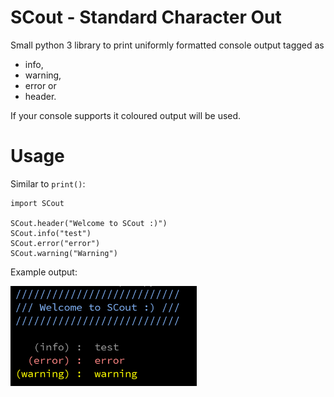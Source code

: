 # SCout - Standard Character Out
Small python 3 library to print uniformly formatted console output tagged as

* info,
* warning,
* error or
* header.

If your console supports it coloured output will be used.

# Usage
Similar to `print()`:

```python3
import SCout

SCout.header("Welcome to SCout :)")
SCout.info("test")
SCout.error("error")
SCout.warning("Warning")
```

Example output:

<div align="left">
<img src="https://github.com/holzkohlengrill/SCout/raw/master/output.png" height="160" alt="Output Image: https://github.com/holzkohlengrill/SCout/raw/master/output.png"/>
</div>
